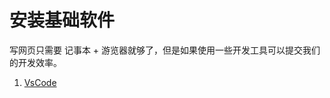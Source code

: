 # 安装基础软件

写网页只需要 记事本 + 游览器就够了，但是如果使用一些开发工具可以提交我们的开发效率。

1. [VsCode](https://code.visualstudio.com/)
